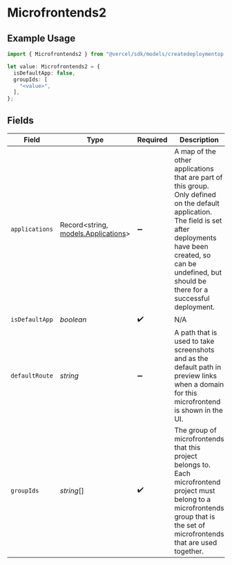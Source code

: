 # Microfrontends2

## Example Usage

```typescript
import { Microfrontends2 } from "@vercel/sdk/models/createdeploymentop.js";

let value: Microfrontends2 = {
  isDefaultApp: false,
  groupIds: [
    "<value>",
  ],
};
```

## Fields

| Field                                                                                                                                                                                                                             | Type                                                                                                                                                                                                                              | Required                                                                                                                                                                                                                          | Description                                                                                                                                                                                                                       |
| --------------------------------------------------------------------------------------------------------------------------------------------------------------------------------------------------------------------------------- | --------------------------------------------------------------------------------------------------------------------------------------------------------------------------------------------------------------------------------- | --------------------------------------------------------------------------------------------------------------------------------------------------------------------------------------------------------------------------------- | --------------------------------------------------------------------------------------------------------------------------------------------------------------------------------------------------------------------------------- |
| `applications`                                                                                                                                                                                                                    | Record<string, [models.Applications](../models/applications.md)>                                                                                                                                                                  | :heavy_minus_sign:                                                                                                                                                                                                                | A map of the other applications that are part of this group. Only defined on the default application. The field is set after deployments have been created, so can be undefined, but should be there for a successful deployment. |
| `isDefaultApp`                                                                                                                                                                                                                    | *boolean*                                                                                                                                                                                                                         | :heavy_check_mark:                                                                                                                                                                                                                | N/A                                                                                                                                                                                                                               |
| `defaultRoute`                                                                                                                                                                                                                    | *string*                                                                                                                                                                                                                          | :heavy_minus_sign:                                                                                                                                                                                                                | A path that is used to take screenshots and as the default path in preview links when a domain for this microfrontend is shown in the UI.                                                                                         |
| `groupIds`                                                                                                                                                                                                                        | *string*[]                                                                                                                                                                                                                        | :heavy_check_mark:                                                                                                                                                                                                                | The group of microfrontends that this project belongs to. Each microfrontend project must belong to a microfrontends group that is the set of microfrontends that are used together.                                              |